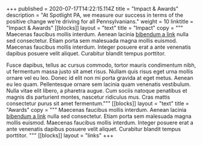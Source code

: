 +++
published = 2020-07-17T14:22:15.114Z
title = "Impact & Awards"
description = "At Spotlight PA, we measure our success in terms of the positive change we’re driving for all Pennsylvanians."
weight = 10
linktitle = "Impact & Awards"
[[blocks]]
layout = "text"
title = "Impact"
copy = """
Maecenas faucibus mollis interdum. Aenean lacinia [bibendum a link](/) nulla sed consectetur. Etiam porta sem malesuada magna mollis euismod. Maecenas faucibus mollis interdum. Integer posuere erat a ante venenatis dapibus posuere velit aliquet. Curabitur blandit tempus porttitor.

Fusce dapibus, tellus ac cursus commodo, tortor mauris condimentum nibh, ut fermentum massa justo sit amet risus. Nullam quis risus eget urna mollis ornare vel eu leo. Donec id elit non mi porta gravida at eget metus. Aenean eu leo quam. Pellentesque ornare sem lacinia quam venenatis vestibulum. Nulla vitae elit libero, a pharetra augue. Cum sociis natoque penatibus et magnis dis parturient montes, nascetur ridiculus mus. Cras mattis consectetur purus sit amet fermentum."""
[[blocks]]
layout = "text"
title = "Awards"
copy = """
Maecenas faucibus mollis interdum. Aenean lacinia [bibendum a link](/) nulla sed consectetur. Etiam porta sem malesuada magna mollis euismod. Maecenas faucibus mollis interdum. Integer posuere erat a ante venenatis dapibus posuere velit aliquet. Curabitur blandit tempus porttitor.
"""
[[blocks]]
layout = "links"
+++